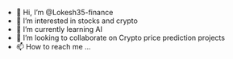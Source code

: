 - 👋 Hi, I’m @Lokesh35-finance
- 👀 I’m interested in stocks and crypto
- 🌱 I’m currently learning AI
- 💞️ I’m looking to collaborate on Crypto price prediction projects
- 📫 How to reach me ...

<!---
Lokesh35-finance/Lokesh35-finance is a ✨ special ✨ repository because its `README.md` (this file) appears on your GitHub profile.
You can click the Preview link to take a look at your changes.
--->
